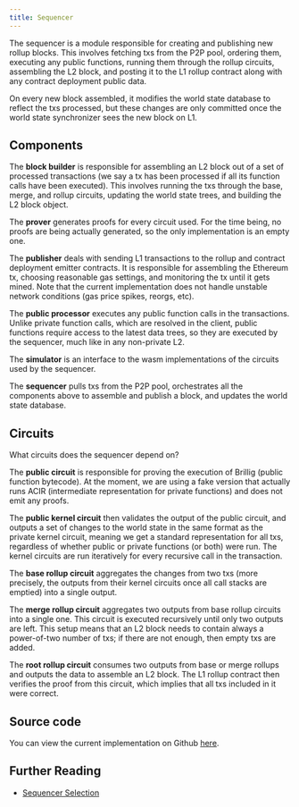 ```yaml
---
title: Sequencer
---
```


The sequencer is a module responsible for creating and publishing new rollup blocks. This involves fetching txs from the P2P pool, ordering them, executing any public functions, running them through the rollup circuits, assembling the L2 block, and posting it to the L1 rollup contract along with any contract deployment public data.

On every new block assembled, it modifies the world state database to reflect the txs processed, but these changes are only committed once the world state synchronizer sees the new block on L1.

## Components

The **block builder** is responsible for assembling an L2 block out of a set of processed transactions (we say a tx has been processed if all its function calls have been executed). This involves running the txs through the base, merge, and rollup circuits, updating the world state trees, and building the L2 block object.

The **prover** generates proofs for every circuit used. For the time being, no proofs are being actually generated, so the only implementation is an empty one.

The **publisher** deals with sending L1 transactions to the rollup and contract deployment emitter contracts. It is responsible for assembling the Ethereum tx, choosing reasonable gas settings, and monitoring the tx until it gets mined. Note that the current implementation does not handle unstable network conditions (gas price spikes, reorgs, etc).

The **public processor** executes any public function calls in the transactions. Unlike private function calls, which are resolved in the client, public functions require access to the latest data trees, so they are executed by the sequencer, much like in any non-private L2.

The **simulator** is an interface to the wasm implementations of the circuits used by the sequencer.

The **sequencer** pulls txs from the P2P pool, orchestrates all the components above to assemble and publish a block, and updates the world state database.

## Circuits

What circuits does the sequencer depend on?

The **public circuit** is responsible for proving the execution of Brillig (public function bytecode). At the moment, we are using a fake version that actually runs ACIR (intermediate representation for private functions) and does not emit any proofs.

The **public kernel circuit** then validates the output of the public circuit, and outputs a set of changes to the world state in the same format as the private kernel circuit, meaning we get a standard representation for all txs, regardless of whether public or private functions (or both) were run. The kernel circuits are run iteratively for every recursive call in the transaction.

The **base rollup circuit** aggregates the changes from two txs (more precisely, the outputs from their kernel circuits once all call stacks are emptied) into a single output.

The **merge rollup circuit** aggregates two outputs from base rollup circuits into a single one. This circuit is executed recursively until only two outputs are left. This setup means that an L2 block needs to contain always a power-of-two number of txs; if there are not enough, then empty txs are added.

The **root rollup circuit** consumes two outputs from base or merge rollups and outputs the data to assemble an L2 block. The L1 rollup contract then verifies the proof from this circuit, which implies that all txs included in it were correct.

## Source code

You can view the current implementation on Github [here](https://github.com/AztecProtocol/aztec-packages/tree/master/yarn-project/sequencer-client).

## Further Reading

- [Sequencer Selection](sequencer_selection.md)
